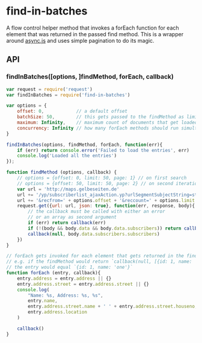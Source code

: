 # find-in-batches

A flow control helper method that invokes a forEach function for each element that was returned in the passed find method. This is a wrapper around [async.js](https://github.com/caolan/async) and uses simple pagination to do its magic.

## API

### findInBatches([options, ]findMethod, forEach, callback)
```js
var request = require('request')
var findInBatches = require('find-in-batches')

var options = {
    offset: 0,            // a default offset
    batchSize: 50,        // this gets passed to the findMethod as limit
    maximum: Infinity,    // maximum count of documents that get loaded
    concurrency: Infinity // how many forEach methods should run simultaneously
}

findInBatches(options, findMethod, forEach, function(err){
    if (err) return console.error('Failed to load the entries', err)
    console.log('Loaded all the entries')
});

function findMethod (options, callback) {
    // options = {offset: 0, limit: 50, page: 1} // on first search
    // options = {offset: 50, limit: 50, page: 2} // on second iteration
    var url = 'http://maps.gelbeseiten.de'
    url += '/yp/subscriberlist_ajaxAction.yp?urlSegmentSubjectString=starbucks'
    url += '&recfrom=' + options.offset + '&reccount=' + options.limit
    request.get({url: url, json: true}, function(err, response, body){
        // the callback must be called with either an error
        // or an array as second argument
        if (err) return callback(err)
        if (!(body && body.data && body.data.subscribers)) return callback()
        callback(null, body.data.subscribers.subscribers)
    })
}

// forEach gets invoked for each element that gets returned in the findMethod.
// e.g. if the findMethod would return `callback(null, [{id: 1, name: 'one'}, {id: 2, name: 'two'}])`,
// the entry would equal `{id: 1, name: 'one'}`
function forEach (entry, callback){
    entry.address = entry.address || {}
    entry.address.street = entry.address.street || {}
    console.log(
        "Name: %s, Address: %s, %s",
        entry.name,
        entry.address.street.name + ' ' + entry.address.street.houseno,
        entry.address.location
    )

    callback()
}
```
